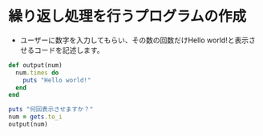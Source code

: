 # 繰り返し処理を行うプログラムの作成

- ユーザーに数字を入力してもらい、その数の回数だけHello world!と表示させるコードを記述します。

```ruby
def output(num)
  num.times do
    puts "Hello world!"
  end
end

puts "何回表示させますか？"
num = gets.to_i
output(num)
```

